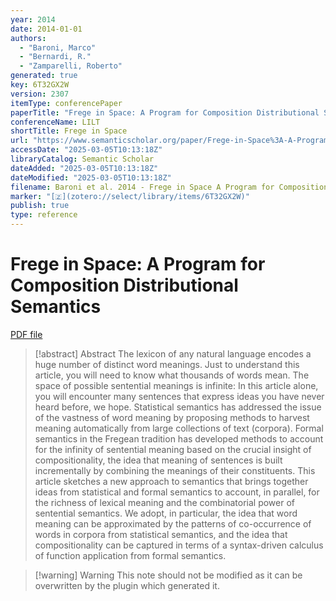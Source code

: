 ```yaml
---
year: 2014
date: 2014-01-01
authors:
  - "Baroni, Marco"
  - "Bernardi, R."
  - "Zamparelli, Roberto"
generated: true
key: 6T32GX2W
version: 2307
itemType: conferencePaper
paperTitle: "Frege in Space: A Program for Composition Distributional Semantics"
conferenceName: LILT
shortTitle: Frege in Space
url: "https://www.semanticscholar.org/paper/Frege-in-Space%3A-A-Program-for-Composition-Semantics-Baroni-Bernardi/3c721b5986f674df242f40ae5cf629b5af81f1e0"
accessDate: "2025-03-05T10:13:18Z"
libraryCatalog: Semantic Scholar
dateAdded: "2025-03-05T10:13:18Z"
dateModified: "2025-03-05T10:13:18Z"
filename: Baroni et al. 2014 - Frege in Space A Program for Composition Distributional Semantics.pdf
marker: "[🇿](zotero://select/library/items/6T32GX2W)"
publish: true
type: reference
---
```

# Frege in Space: A Program for Composition Distributional Semantics

[PDF file](/Papers/PDFs/Baroni%20et%20al.%202014%20-%20Frege%20in%20Space%20A%20Program%20for%20Composition%20Distributional%20Semantics.pdf)

> [!abstract] Abstract
> The lexicon of any natural language encodes a huge number of distinct word meanings. Just to understand this article, you will need to know what thousands of words mean. The space of possible sentential meanings is infinite: In this article alone, you will encounter many sentences that express ideas you have never heard before, we hope. Statistical semantics has addressed the issue of the vastness of word meaning by proposing methods to harvest meaning automatically from large collections of text (corpora). Formal semantics in the Fregean tradition has developed methods to account for the infinity of sentential meaning based on the crucial insight of compositionality, the idea that meaning of sentences is built incrementally by combining the meanings of their constituents. This article sketches a new approach to semantics that brings together ideas from statistical and formal semantics to account, in parallel, for the richness of lexical meaning and the combinatorial power of sentential semantics. We adopt, in particular, the idea that word meaning can be approximated by the patterns of co-occurrence of words in corpora from statistical semantics, and the idea that compositionality can be captured in terms of a syntax-driven calculus of function application from formal semantics.

>[!warning] Warning
> This note should not be modified as it can be overwritten by the plugin which generated it.

